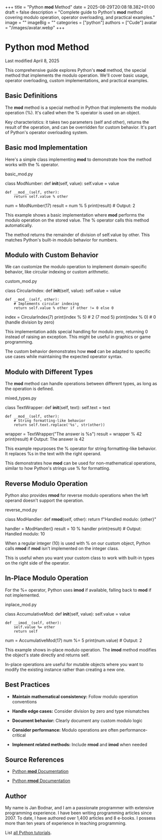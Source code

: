 +++
title = "Python __mod__ Method"
date = 2025-08-29T20:08:18.382+01:00
draft = false
description = "Complete guide to Python's __mod__ method covering modulo operation, operator overloading, and practical examples."
image = ""
imageBig = ""
categories = ["python"]
authors = ["Cude"]
avatar = "/images/avatar.webp"
+++

# Python __mod__ Method

Last modified April 8, 2025

This comprehensive guide explores Python's __mod__ method, the
special method that implements the modulo operation. We'll cover basic usage,
operator overloading, custom implementations, and practical examples.

## Basic Definitions

The __mod__ method is a special method in Python that implements
the modulo operation (%). It's called when the %
operator is used on an object.

Key characteristics: it takes two parameters (self and other),
returns the result of the operation, and can be overridden for custom behavior.
It's part of Python's operator overloading system.

## Basic __mod__ Implementation

Here's a simple class implementing __mod__ to demonstrate how the
method works with the % operator.

basic_mod.py
  

class ModNumber:
    def __init__(self, value):
        self.value = value
    
    def __mod__(self, other):
        return self.value % other

num = ModNumber(17)
result = num % 5
print(result)  # Output: 2

This example shows a basic implementation where __mod__ performs
the modulo operation on the stored value. The % operator calls
this method automatically.

The method returns the remainder of division of self.value by
other. This matches Python's built-in modulo behavior for numbers.

## Modulo with Custom Behavior

We can customize the modulo operation to implement domain-specific behavior,
like circular indexing or custom arithmetic.

custom_mod.py
  

class CircularIndex:
    def __init__(self, value):
        self.value = value
    
    def __mod__(self, other):
        # Implements circular indexing
        return self.value % other if other != 0 else 0

index = CircularIndex(7)
print(index % 5)  # 2 (7 mod 5)
print(index % 0)  # 0 (handle division by zero)

This implementation adds special handling for modulo zero, returning 0 instead
of raising an exception. This might be useful in graphics or game programming.

The custom behavior demonstrates how __mod__ can be adapted to
specific use cases while maintaining the expected operator syntax.

## Modulo with Different Types

The __mod__ method can handle operations between different types,
as long as the operation is defined.

mixed_types.py
  

class TextWrapper:
    def __init__(self, text):
        self.text = text
    
    def __mod__(self, other):
        # String formatting-like behavior
        return self.text.replace('%s', str(other))

wrapper = TextWrapper("The answer is %s")
result = wrapper % 42
print(result)  # Output: The answer is 42

This example repurposes the % operator for string formatting-like
behavior. It replaces %s in the text with the right operand.

This demonstrates how __mod__ can be used for non-mathematical
operations, similar to how Python's strings use % for formatting.

## Reverse Modulo Operation

Python also provides __rmod__ for reverse modulo operations when the
left operand doesn't support the operation.

reverse_mod.py
  

class ModHandler:
    def __rmod__(self, other):
        return f"Handled modulo: {other}"

handler = ModHandler()
result = 10 % handler
print(result)  # Output: Handled modulo: 10

When a regular integer (10) is used with % on our custom object,
Python calls __rmod__ if __mod__ isn't implemented
on the integer class.

This is useful when you want your custom class to work with built-in types on
the right side of the operator.

## In-Place Modulo Operation

For the %= operator, Python uses __imod__ if
available, falling back to __mod__ if not implemented.

inplace_mod.py
  

class AccumulativeMod:
    def __init__(self, value):
        self.value = value
    
    def __imod__(self, other):
        self.value %= other
        return self

num = AccumulativeMod(17)
num %= 5
print(num.value)  # Output: 2

This example shows in-place modulo operation. The __imod__ method
modifies the object's state directly and returns self.

In-place operations are useful for mutable objects where you want to modify the
existing instance rather than creating a new one.

## Best Practices

- **Maintain mathematical consistency:** Follow modulo operation conventions

- **Handle edge cases:** Consider division by zero and type mismatches

- **Document behavior:** Clearly document any custom modulo logic

- **Consider performance:** Modulo operations are often performance-critical

- **Implement related methods:** Include __rmod__ and __imod__ when needed

## Source References

- [Python __mod__ Documentation](https://docs.python.org/3/reference/datamodel.html#object.__mod__)

- [Python __rmod__ Documentation](https://docs.python.org/3/reference/datamodel.html#object.__rmod__)

## Author

My name is Jan Bodnar, and I am a passionate programmer with extensive
programming experience. I have been writing programming articles since 2007.
To date, I have authored over 1,400 articles and 8 e-books. I possess more
than ten years of experience in teaching programming.

List [all Python tutorials](/python/).
